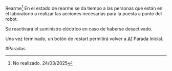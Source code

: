 Rearme[^1]
En el estado de rearme se da tiempo a las personas que están en el laboratorio a realizar las acciones necesarias para la puesta a punto del robot. 

Se reactivará el suministro eléctrico en caso de haberse desactivado. 

Una vez terminado, un botón de restart permitirá volver a [A1](A1.md) Parada Inicial. 

#Paradas 

[^1]: No realizado. 24/03/2025

